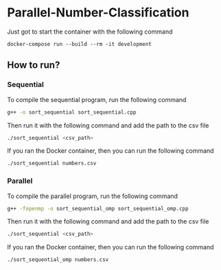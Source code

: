# Parallel-Number-Classification
 
Just got to start the container with the following command
```
docker-compose run --build --rm -it development
```
## How to run?
### Sequential
To compile the sequential program, run the following command
```bash
g++ -o sort_sequential sort_sequential.cpp
```
Then run it with the following command and add the path to the csv file
```bash
./sort_sequential <csv_path>
```
If you ran the Docker container, then you can run the following command
```bash
./sort_sequential numbers.csv
```
### Parallel
To compile the parallel program, run the following command
```bash
g++ -fopenmp -o sort_sequential_omp sort_sequential_omp.cpp
```
Then run it with the following command and add the path to the csv file
```bash
./sort_sequential <csv_path>
```
If you ran the Docker container, then you can run the following command
```bash
./sort_sequential_omp numbers.csv
```